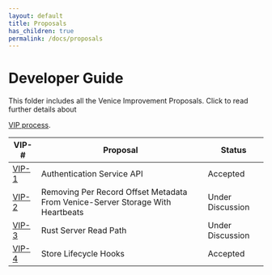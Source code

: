 ```yaml
---
layout: default
title: Proposals
has_children: true
permalink: /docs/proposals
---
```


# Developer Guide

This folder includes all the Venice Improvement Proposals. Click to read further details about

[VIP process](../dev_guide/how_to/design_doc.md). 

| VIP-#               | Proposal                                                                       | Status           |
|---------------------|--------------------------------------------------------------------------------|------------------|
| [VIP-1](./vip-1.md) | Authentication Service API                                                     | Accepted         |
| [VIP-2](./vip-2.md) | Removing Per Record Offset Metadata From Venice-Server Storage With Heartbeats | Under Discussion |
| [VIP-3](./vip-3.md) | Rust Server Read Path                                                          | Under Discussion |
| [VIP-4](./vip-4.md) | Store Lifecycle Hooks                                                          | Accepted         |